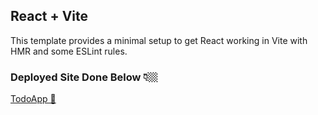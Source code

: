 ## React + Vite

This template provides a minimal setup to get React working in Vite with HMR and some ESLint rules.


### Deployed Site Done Below 👇🏼

[TodoApp 🧾](https://vignesh7701.github.io/TodoApp/)